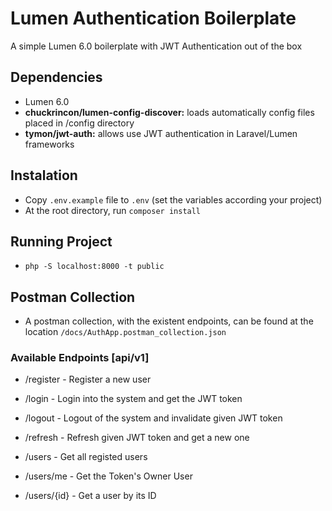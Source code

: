 # Lumen Authentication Boilerplate

A simple Lumen 6.0 boilerplate with JWT Authentication out of the box

## Dependencies
* Lumen 6.0
* **chuckrincon/lumen-config-discover:** loads automatically config files placed in /config directory
* **tymon/jwt-auth:** allows use JWT authentication in Laravel/Lumen frameworks

## Instalation
* Copy `.env.example` file to `.env` (set the variables according your project)  
* At the root directory, run ``` composer install ```

## Running Project

* ```php -S localhost:8000 -t public```

## Postman Collection

* A postman collection, with the existent endpoints, can be found at the location `/docs/AuthApp.postman_collection.json`

### Available Endpoints [api/v1]
* /register - Register a new user
* /login - Login into the system and get the JWT token
* /logout - Logout of the system and invalidate given JWT token
* /refresh - Refresh given JWT token and get a new one

* /users - Get all registed users
* /users/me - Get the Token's Owner User
* /users/{id} - Get a user by its ID
